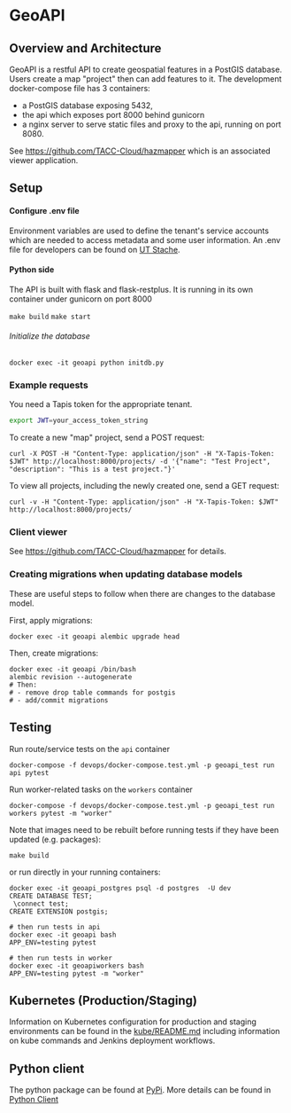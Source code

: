 # GeoAPI

## Overview and Architecture

GeoAPI is a restful API to create geospatial features in a PostGIS database. Users create a map "project" then
can add features to it. The development docker-compose file has 3 containers: 
* a PostGIS database exposing 5432, 
* the api which exposes port 8000 behind gunicorn
* a nginx server to serve static files and proxy to the api, running on port 8080.

See https://github.com/TACC-Cloud/hazmapper which is an associated viewer application.

## Setup

#### Configure .env file

Environment variables are used to define the tenant's service accounts which are needed to access metadata and some user
information. An .env file for developers can be found on [UT Stache](https://stache.utexas.edu/entry/892c730561534ed3b3d306dbf933455d).

#### Python side

The API is built with flask and flask-restplus. It is running in its own container
under gunicorn on port 8000

`make build`
`make start`

###### Initialize the database

`docker exec -it geoapi python initdb.py`

### Example requests

You need a Tapis token for the appropriate tenant.

```bash
export JWT=your_access_token_string
```

To create a new "map" project, send a POST request:

```
curl -X POST -H "Content-Type: application/json" -H "X-Tapis-Token: $JWT" http://localhost:8000/projects/ -d '{"name": "Test Project", "description": "This is a test project."}'
```

To view all projects, including the newly created one, send a GET request:

```
curl -v -H "Content-Type: application/json" -H "X-Tapis-Token: $JWT" http://localhost:8000/projects/
```


### Client viewer

See https://github.com/TACC-Cloud/hazmapper for details.

### Creating migrations when updating database models

These are useful steps to follow when there are changes to the database model.

First, apply migrations:

```
docker exec -it geoapi alembic upgrade head
```

Then, create migrations:

```
docker exec -it geoapi /bin/bash
alembic revision --autogenerate
# Then:
# - remove drop table commands for postgis
# - add/commit migrations
```

## Testing

Run route/service tests on the `api` container
```
docker-compose -f devops/docker-compose.test.yml -p geoapi_test run api pytest
```

Run worker-related tasks on the `workers` container
```
docker-compose -f devops/docker-compose.test.yml -p geoapi_test run workers pytest -m "worker"
```

Note that images need to be rebuilt before running tests if they have been updated (e.g. packages):
```
make build
```

or run directly in your running containers:
```
docker exec -it geoapi_postgres psql -d postgres  -U dev
CREATE DATABASE TEST;
 \connect test;
CREATE EXTENSION postgis;

# then run tests in api
docker exec -it geoapi bash
APP_ENV=testing pytest

# then run tests in worker
docker exec -it geoapiworkers bash
APP_ENV=testing pytest -m "worker"
```

## Kubernetes (Production/Staging)

Information on Kubernetes configuration for production and staging environments can be found in the [kube/README.md](kube/README.md) including information
on kube commands and Jenkins deployment workflows.


## Python client

The python package can be found at [PyPi](https://pypi.org/project/geoapi-client/).  More details can be found in [Python Client](./PYTHON_CLIENT.md)